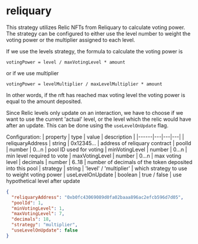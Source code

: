 # reliquary

This strategy utilizes Relic NFTs from Reliquary to calculate voting power. The strategy can be configured to either
use the level number to weight the voting power or the multiplier assigned to each level.

If we use the levels strategy, the formula to calculate the voting power is

`votingPower = level / maxVotingLevel * amount`

or if we use multiplier

`votingPower = levelMultiplier / maxLevelMultiplier * amount`

In other words, if the nft has reached max voting level the voting power is equal to the amount deposited.

Since Relic levels only update on an interaction, we have to choose if we want to use the current 'actual' level, or the level which the relic would
have after an update. This can be done using the `useLevelOnUpdate` flag.

Configuration:
| property | type | value | description |
|------|---|---|---|
| reliquaryAddress | string | 0x12345... | address of reliquary contract
| poolId | number | 0...n | pool ID used for voting
| minVotingLevel | number | 0...n | min level required to vote
| maxVotingLevel | number | 0...n | max voting level
| decimals | number | 6..18 | number of decimals of the token deposited into this pool
| strategy | string | 'level' / 'multiplier' | which strategy to use to weight voting power
| useLevelOnUpdate | boolean | true / false | use hypothetical level after update

```json
{
  "reliquaryAddress": "0xb0fc43069089d0fa02baaa896ac2efcb596d7d05",
  "poolId": 1,
  "minVotingLevel": 1,
  "maxVotingLevel": 7,
  "decimals": 18,
  "strategy": "multiplier",
  "useLevelOnUpdate": false
}
```
